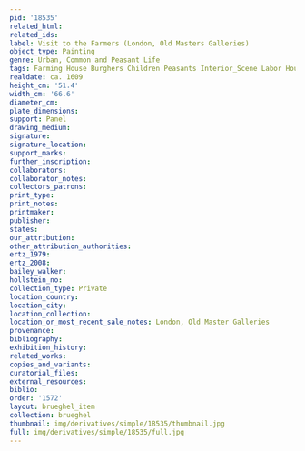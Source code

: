 ```yaml
---
pid: '18535'
related_html: 
related_ids: 
label: Visit to the Farmers (London, Old Masters Galleries)
object_type: Painting
genre: Urban, Common and Peasant Life
tags: Farming House Burghers Children Peasants Interior_Scene Labor Household_items
realdate: ca. 1609
height_cm: '51.4'
width_cm: '66.6'
diameter_cm: 
plate_dimensions: 
support: Panel
drawing_medium: 
signature: 
signature_location: 
support_marks: 
further_inscription: 
collaborators: 
collaborator_notes: 
collectors_patrons: 
print_type: 
print_notes: 
printmaker: 
publisher: 
states: 
our_attribution: 
other_attribution_authorities: 
ertz_1979: 
ertz_2008: 
bailey_walker: 
hollstein_no: 
collection_type: Private
location_country: 
location_city: 
location_collection: 
location_or_most_recent_sale_notes: London, Old Master Galleries
provenance: 
bibliography: 
exhibition_history: 
related_works: 
copies_and_variants: 
curatorial_files: 
external_resources: 
biblio: 
order: '1572'
layout: brueghel_item
collection: brueghel
thumbnail: img/derivatives/simple/18535/thumbnail.jpg
full: img/derivatives/simple/18535/full.jpg
---
```

